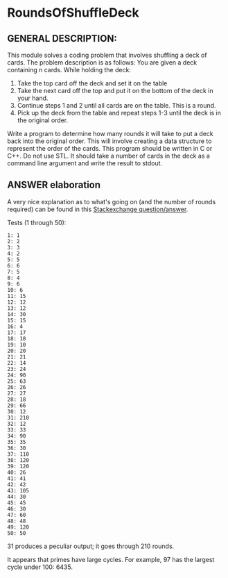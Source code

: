 # RoundsOfShuffleDeck

## GENERAL DESCRIPTION:
This module solves a coding problem that involves shuffling a deck of cards.  The problem description is as follows:
You are given a deck containing n cards.  While holding the deck:

1. Take the top card off the deck and set it on the table
2. Take the next card off the top and put it on the bottom of the deck in your hand.
3. Continue steps 1 and 2 until all cards are on the table.  This is a round.
4. Pick up the deck from the table and repeat steps 1-3 until the deck is in the original order.

Write a program to determine how many rounds it will take to put a deck back into the original order. This will involve creating a data structure to represent the order of the cards.  This program should be written in C or C++.  Do not use STL.  It should take a number of cards in the deck as a command line argument and write the result to stdout. 

## ANSWER elaboration

A very nice explanation as to what's going on (and the number of rounds required) can be found in this [Stackexchange question/answer](https://codegolf.stackexchange.com/questions/15292/obtaining-ordering-of-cards).

Tests (1 through 50):

```
1: 1
2: 2
3: 3
4: 2
5: 5
6: 6
7: 5
8: 4
9: 6
10: 6
11: 15
12: 12
13: 12
14: 30
15: 15
16: 4
17: 17
18: 18
19: 10
20: 20
21: 21
22: 14
23: 24
24: 90
25: 63
26: 26
27: 27
28: 18
29: 66
30: 12
31: 210
32: 12
33: 33
34: 90
35: 35
36: 30
37: 110
38: 120
39: 120
40: 26
41: 41
42: 42
43: 105
44: 30
45: 45
46: 30
47: 60
48: 48
49: 120
50: 50
```

31 produces a peculiar output; it goes through 210 rounds.

It appears that primes have large cycles. For example, 97 has the largest cycle under 100: 6435.
